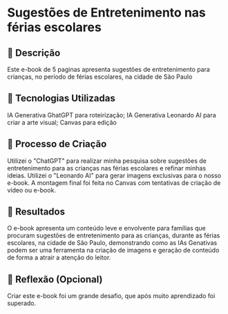 # Sugestões de Entretenimento nas férias escolares

## 📒 Descrição
Este e-book de 5 paginas apresenta sugestões de entretenimento para crianças, no período de férias escolares, na cidade de São Paulo

## 🤖 Tecnologias Utilizadas
IA Generativa GhatGPT para roteirização;
IA Generativa Leonardo AI para criar a arte visual;
Canvas para edição

## 🧐 Processo de Criação
Utilizei o "ChatGPT" para realizar minha pesquisa sobre sugestões de entretenimento para as crianças nas férias escolares e refinar minhas ideias. Utilizei o "Leonardo AI"  para gerar imagens exclusivas para o nosso e-book. A montagem final foi feita no Canvas com tentativas de criação de vídeo ou e-book.

## 🚀 Resultados
O e-book apresenta um conteúdo leve e envolvente para famílias que procuram sugestões de entretenimento para as crianças, durante as férias escolares, na cidade de São Paulo, demonstrando como as IAs Genativas podem ser uma ferramenta na criação de imagens e geração de conteúdo de forma a atrair a atenção do leitor.



## 💭 Reflexão (Opcional)
Criar este e-book foi um grande desafio, que após muito aprendizado foi superado.
